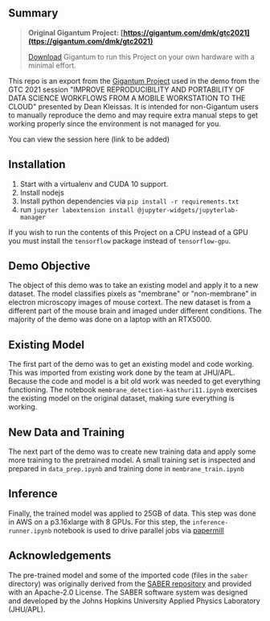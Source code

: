 ## Summary

> **Original Gigantum Project: [https://gigantum.com/dmk/gtc2021](ttps://gigantum.com/dmk/gtc2021)**
>
> [Download](https://gigantum.com/download) Gigantum to run this Project on your own hardware with a minimal effort.

This repo is an export from the [Gigantum Project](https://docs.gigantum.com/docs/projects) used in the demo from the GTC 2021 session "IMPROVE REPRODUCIBILITY AND PORTABILITY OF DATA SCIENCE WORKFLOWS FROM A MOBILE WORKSTATION TO THE CLOUD" presented by Dean Kleissas. It is intended for non-Gigantum users to manually reproduce the demo and may require extra manual steps to get working properly since the environment is not managed for you.

You can view the session here (link to be added)

## Installation

1) Start with a virtualenv and CUDA 10 support. 
2) Install nodejs
3) Install python dependencies via `pip install -r requirements.txt`
4) run `jupyter labextension install @jupyter-widgets/jupyterlab-manager`

If you wish to run the contents of this Project on a CPU instead of a GPU you must install the `tensorflow` package instead of `tensorflow-gpu`. 

## Demo Objective
The object of this demo was to take an existing model and apply it to a new dataset. The model classifies pixels as "membrane" or "non-membrane" in electron microscopy images of mouse cortext. The new dataset is from a different part of the mouse brain and imaged under different conditions. The majority of the demo was done on a laptop with an RTX5000.

## Existing Model
The first part of the demo was to get an existing model and code working. This was imported from existing work done by the team at JHU/APL. Because the code and model is a bit old work was needed to get everything functioning. The notebook `membrane_detection-kasthuri11.ipynb` exercises the existing model on the original dataset, making sure everything is working.

## New Data and Training
The next part of the demo was to create new training data and apply some more training to the pretrained model. A small training set is inspected and prepared in `data_prep.ipynb` and training done in `membrane_train.ipynb`

## Inference
Finally, the trained model was applied to 25GB of data. This step was done in AWS on a p3.16xlarge with 8 GPUs. For this step, the `inference-runner.ipynb` notebook is used to drive parallel jobs via [papermill](https://papermill.readthedocs.io/en/latest/)

## Acknowledgements
The pre-trained model and some of the imported code (files in the `saber` directory) was originally derived from the [SABER repository](https://github.com/aplbrain/saber) and provided with an Apache-2.0 License. The SABER software system was designed and developed by the Johns Hopkins University Applied Physics Laboratory (JHU/APL).